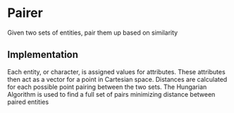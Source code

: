 # Pairer
Given two sets of entities, pair them up based on similarity

## Implementation
Each entity, or character, is assigned values for attributes.
These attributes then act as a vector for a point in Cartesian space.
Distances are calculated for each possible point pairing between the two sets.
The Hungarian Algorithm is used to find a full set of pairs minimizing distance between paired entities
